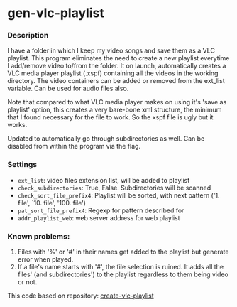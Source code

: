 # gen-vlc-playlist


### Description

I have a folder in which I keep my video songs and save them as a VLC playlist. 
This program eliminates the need to create a new playlist everytime I add/remove video to/from the folder.
It on launch, automatically creates a VLC media player playlist (.xspf) containing all the videos in the working directory.
The video containers can be added or removed from the ext_list variable. Can be used for audio files also.

Note that compared to what VLC media player makes on using it's 'save as playlist' option,
this creates a very bare-bone xml structure, the minimum that I found necessary for the file to work. 
So the xspf file is ugly but it works.

Updated to automatically go through subdirectories as well. Can be disabled from within the program via the flag.


### Settings

- `ext_list`: video files extension list, will be added to playlist
- `check_subdirectories`: True, False. Subdirectories will be scanned
- `check_sort_file_prefix4`: Playlist will be sorted, with next pattern ('1. file', `10. file', '100. file')
- `pat_sort_file_prefix4`: Regexp for pattern described for
- `addr_playlist_web`: web server address for web playlist


### Known problems:
1. Files with '%' or '#' in their names get added to the playlist but generate error when played.
2. If a file's name starts with '#', the file selection is ruined. It adds all the files' (and subdirectories')
   to the playlist regardless to them being video or not.


This code based on repository: [create-vlc-playlist](https://github.com/chitraanshpopli/create-vlc-playlist)

